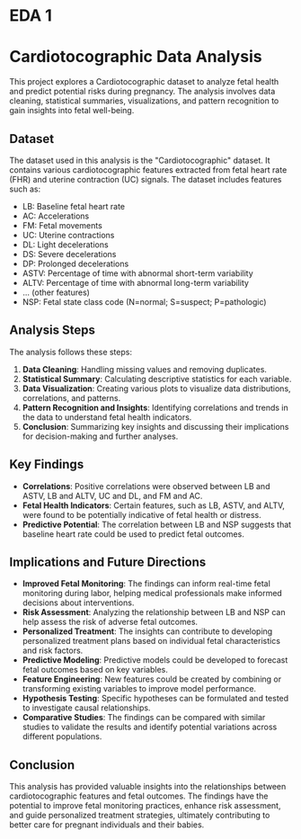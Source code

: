 # EDA 1

# Cardiotocographic Data Analysis

This project explores a Cardiotocographic dataset to analyze fetal health and predict potential risks during pregnancy. The analysis involves data cleaning, statistical summaries, visualizations, and pattern recognition to gain insights into fetal well-being.

## Dataset

The dataset used in this analysis is the "Cardiotocographic" dataset. It contains various cardiotocographic features extracted from fetal heart rate (FHR) and uterine contraction (UC) signals. The dataset includes features such as:

- LB: Baseline fetal heart rate
- AC: Accelerations
- FM: Fetal movements
- UC: Uterine contractions
- DL: Light decelerations
- DS: Severe decelerations
- DP: Prolonged decelerations
- ASTV: Percentage of time with abnormal short-term variability
- ALTV: Percentage of time with abnormal long-term variability
- ... (other features)
- NSP: Fetal state class code (N=normal; S=suspect; P=pathologic)


## Analysis Steps

The analysis follows these steps:

1. **Data Cleaning**: Handling missing values and removing duplicates.
2. **Statistical Summary**: Calculating descriptive statistics for each variable.
3. **Data Visualization**: Creating various plots to visualize data distributions, correlations, and patterns.
4. **Pattern Recognition and Insights**: Identifying correlations and trends in the data to understand fetal health indicators.
5. **Conclusion**: Summarizing key insights and discussing their implications for decision-making and further analyses.

## Key Findings

- **Correlations**: Positive correlations were observed between LB and ASTV, LB and ALTV, UC and DL, and FM and AC.
- **Fetal Health Indicators**: Certain features, such as LB, ASTV, and ALTV, were found to be potentially indicative of fetal health or distress.
- **Predictive Potential**: The correlation between LB and NSP suggests that baseline heart rate could be used to predict fetal outcomes.

## Implications and Future Directions

- **Improved Fetal Monitoring**: The findings can inform real-time fetal monitoring during labor, helping medical professionals make informed decisions about interventions.
- **Risk Assessment**: Analyzing the relationship between LB and NSP can help assess the risk of adverse fetal outcomes.
- **Personalized Treatment**: The insights can contribute to developing personalized treatment plans based on individual fetal characteristics and risk factors.
- **Predictive Modeling**: Predictive models could be developed to forecast fetal outcomes based on key variables.
- **Feature Engineering**: New features could be created by combining or transforming existing variables to improve model performance.
- **Hypothesis Testing**: Specific hypotheses can be formulated and tested to investigate causal relationships.
- **Comparative Studies**: The findings can be compared with similar studies to validate the results and identify potential variations across different populations.

## Conclusion

This analysis has provided valuable insights into the relationships between cardiotocographic features and fetal outcomes. The findings have the potential to improve fetal monitoring practices, enhance risk assessment, and guide personalized treatment strategies, ultimately contributing to better care for pregnant individuals and their babies.
